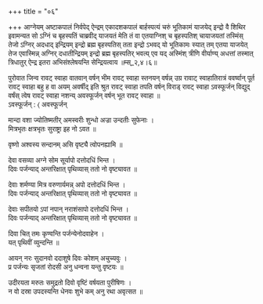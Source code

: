 +++
title = "०६"

+++
आग्नेयम् अष्टाकपालं निर्वपेद् ऐन्द्रम् एकादशकपालं बार्हस्पत्यं चरुं भूतिकामं याजयेद् इन्द्रो वै शिथिर इवामन्यत सो ऽग्निं च बृहस्पतिं चाब्रवीद् याजयतं मेति तं वा एतयाग्निश् च बृहस्पतिश् चायाजयतां तस्मिंस् तेजो ऽग्निर् अदधाद् इन्द्रियम् इन्द्रो ब्रह्म बृहस्पतिस् तता इन्द्रो ऽभवद् यो भूतिकामः स्यात् तम् एतया याजयेत् तेज एवास्मिन्न् अग्निर् दधातीन्द्रियम् इन्द्रो ब्रह्म बृहस्पतिर् भवत्य् एव यद् अस्मिंश् त्रीणि वीर्याण्य् अधत्तां तस्मात् त्रिधातुर् ऐन्द्र इतरा अभिसंश्लेषयन्ति सेन्द्रियत्वाय ॥म्स्_२,४।६॥  
    
  
पुरोवात जिन्व रावट् स्वाहा वातवान् वर्षन् भीम रावट् स्वाहा स्तनयन् वर्षन्न् उग्र रावाट् स्वाहातिरात्रं ववर्ष्वान् पूर्त रावट् स्वाहा बहु ह वा अयम् अवर्षीद् इति श्रुत रावट् स्वाहा तपति वर्षन् विराड् रावट् स्वाहा ऽवस्फूर्जन् विद्युद् वर्षंस् त्वेष रावट् स्वाहा नशन्य् अवस्फूर्जन् वर्षन् भूत रावट् स्वाहा ॥  
ऽवस्फूर्जन् : ⟨ अवस्फूर्जन्  
    
मान्दा वशा ज्योतिष्मतीर् अमस्वरीः शुन्धो अज्रा उन्दतीः सुफेनाः ।  
मित्रभृतः क्षत्रभृतः सुराष्ट्रा इह नो ऽवत ॥  
    
वृष्णो अश्वस्य सन्दानम् असि वृष्ट्यै त्वोपनह्यामि ॥  
    
देवा वसव्या अग्ने सोम सूर्यापो दत्तोदधिं भिन्त ।  
दिवः पर्जन्याद् अन्तरिक्षात् पृथिव्यास् ततो नो वृष्ट्यावत ॥  
    
देवाः शर्मण्या मित्र वरुणार्यमन्न् अपो दत्तोदधिं भिन्त ।  
दिवः पर्जन्याद् अन्तरिक्षात् पृथिव्यास् ततो नो वृष्ट्यावत ॥  
    
देवाः सपीतयो ऽपां नपान् नराशंसापो दत्तोदधिं भिन्त ।  
दिवः पर्जन्याद् अन्तरिक्षात् पृथिव्यास् ततो नो वृष्ट्यावत ॥  
    
दिवा चित् तमः कृण्वन्ति पर्जन्येनोदवाहेन ।  
यत् पृथिवीं व्युन्दन्ति ॥  
    
आयन् नरः सुदानवो ददाशुषे दिवः कोशम् अचुच्यवुः ।  
प्र पर्जन्यः सृजतां रोदसी अनु धन्वना यन्तु वृष्टयः ॥  
    
  
उदीरयता मरुतः समुद्रतो दिवो वृष्टिं वर्षयता पुरीषिणः ।  
न वो दस्रा उपदस्यन्ति धेनवः शुभे कम् अनु रथा अवृत्सत ॥  
    

